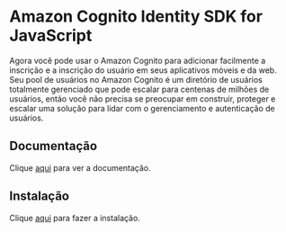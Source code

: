 # Amazon Cognito Identity SDK for JavaScript

Agora você pode usar o Amazon Cognito para adicionar facilmente a inscrição e a inscrição do usuário em seus aplicativos móveis e da web. Seu pool de usuários no Amazon Cognito é um diretório de usuários totalmente gerenciado que pode escalar para centenas de milhões de usuários, então você não precisa se preocupar em construir, proteger e escalar uma solução para lidar com o gerenciamento e autenticação de usuários.

## Documentação

Clique [aqui](https://github.com/aws-amplify/amplify-js) para ver a documentação.

## Instalação

Clique [aqui](https://www.npmjs.com/package/amazon-cognito-identity-js) para fazer a instalação.
